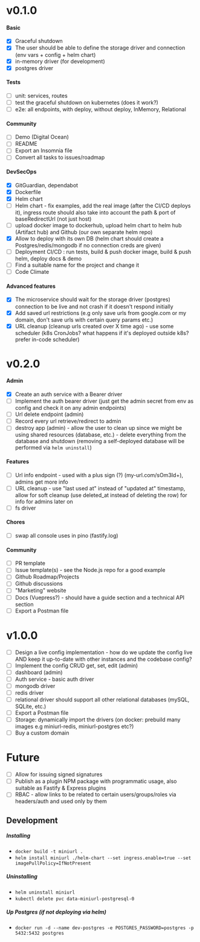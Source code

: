 # v0.1.0

#### Basic

-   [x] Graceful shutdown
-   [x] The user should be able to define the storage driver and connection (env vars + config + helm chart)
-   [x] in-memory driver (for development)
-   [x] postgres driver

#### Tests

-   [ ] unit: services, routes
-   [ ] test the graceful shutdown on kubernetes (does it work?)
-   [ ] e2e: all endpoints, with deploy, without deploy, InMemory, Relational

#### Community

-   [ ] Demo (Digital Ocean)
-   [ ] README
-   [ ] Export an Insomnia file
-   [ ] Convert all tasks to issues/roadmap

#### DevSecOps

-   [x] GitGuardian, dependabot
-   [x] Dockerfile
-   [x] Helm chart
-   [ ] Helm chart - fix examples, add the real image (after the CI/CD deploys it), ingress route should also take into account the path & port of baseRedirectUrl (not just host)
-   [ ] upload docker image to dockerhub, upload helm chart to helm hub (Artifact hub) and Github (our own separate helm repo)
-   [x] Allow to deploy with its own DB (helm chart should create a Postgres/redis/mongodb if no connection creds are given)
-   [ ] Deployment CI/CD : run tests, build & push docker image, build & push helm, deploy docs & demo
-   [ ] Find a suitable name for the project and change it
-   [ ] Code Climate

#### Advanced features

-   [x] The microservice should wait for the storage driver (postgres) connection to be live and not crash if it doesn't respond initially
-   [x] Add saved url restrictions (e.g only save urls from google.com or my domain, don't save urls with certain query params etc.)
-   [x] URL cleanup (cleanup urls created over X time ago) - use some scheduler (k8s CronJobs? what happens if it's deployed outside k8s? prefer in-code scheduler)

# v0.2.0

#### Admin

-   [x] Create an auth service with a Bearer driver
-   [ ] Implement the auth bearer driver (just get the admin secret from env as config and check it on any admin endpoints)
-   [ ] Url delete endpoint (admin)
-   [ ] Record every url retrieve/redirect to admin
-   [ ] destroy app (admin) - allow the user to clean up since we might be using shared resources (database, etc.) - delete everything from the database and shutdown (removing a self-deployed database will be performed via `helm uninstall`)

#### Features

-   [ ] Url info endpoint - used with a plus sign (?) (my-url.com/sOm3Id+), admins get more info
-   [ ] URL cleanup - use "last used at" instead of "updated at" timestamp, allow for soft cleanup (use deleted_at instead of deleting the row) for info for admins later on
-   [ ] fs driver

#### Chores

-   [ ] swap all console uses in pino (fastify.log)

#### Community

-   [ ] PR template
-   [ ] Issue template(s) - see the Node.js repo for a good example
-   [ ] Github Roadmap/Projects
-   [ ] Github discussions
-   [ ] "Marketing" website
-   [ ] Docs (Vuepress?) - should have a guide section and a technical API section
-   [ ] Export a Postman file

# v1.0.0

-   [ ] Design a live config implementation - how do we update the config live AND keep it up-to-date with other instances and the codebase config?
-   [ ] Implement the config CRUD get, set, edit (admin)
-   [ ] dashboard (admin)
-   [ ] Auth service - basic auth driver
-   [ ] mongodb driver
-   [ ] redis driver
-   [ ] relational driver should support all other relational databases (mySQL, SQLite, etc.)
-   [ ] Export a Postman file
-   [ ] Storage: dynamically import the drivers (on docker: prebuild many images e.g miniurl-redis, miniurl-postgres etc?)
-   [ ] Buy a custom domain

# Future

-   [ ] Allow for issuing signed signatures
-   [ ] Publish as a plugin NPM package with programmatic usage, also suitable as Fastify & Express plugins
-   [ ] RBAC - allow links to be related to certain users/groups/roles via headers/auth and used only by them

## Development

##### Installing

-   `docker build -t miniurl .`
-   `helm install miniurl ./helm-chart --set ingress.enable=true --set imagePullPolicy=IfNotPresent`

##### Uninstalling

-   `helm uninstall miniurl`
-   `kubectl delete pvc data-miniurl-postgresql-0`

##### Up Postgres (if not deploying via helm)

-   `docker run -d --name dev-postgres -e POSTGRES_PASSWORD=postgres -p 5432:5432 postgres`
